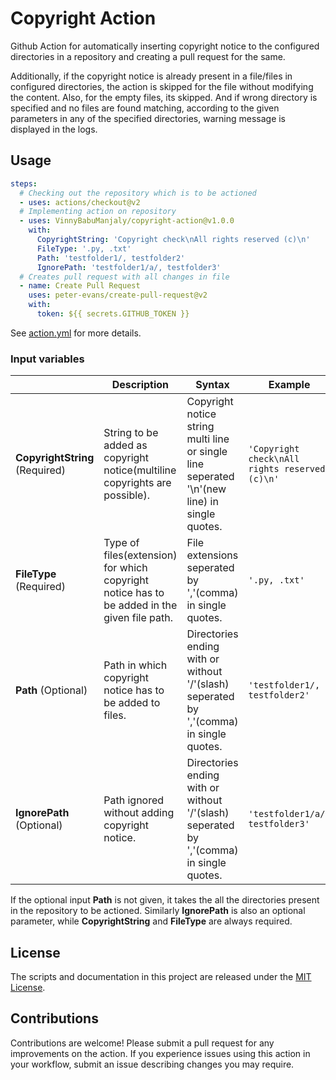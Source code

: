 # Copyright Action

Github Action for automatically inserting copyright notice to the configured directories in a repository and creating a pull request for the same.

Additionally, if the copyright notice is already present in a file/files in configured directories, the action is skipped for the file without modifying the content. Also, for the empty files, its skipped. And if wrong directory is specified and no files are found matching, according to the given parameters in any of the specified directories, warning message is displayed in the logs.

## Usage

```yaml
steps:
  # Checking out the repository which is to be actioned
  - uses: actions/checkout@v2
  # Implementing action on repository
  - uses: VinnyBabuManjaly/copyright-action@v1.0.0
    with:
      CopyrightString: 'Copyright check\nAll rights reserved (c)\n'
      FileType: '.py, .txt'
      Path: 'testfolder1/, testfolder2'
      IgnorePath: 'testfolder1/a/, testfolder3'
  # Creates pull request with all changes in file
  - name: Create Pull Request
    uses: peter-evans/create-pull-request@v2
    with:
      token: ${{ secrets.GITHUB_TOKEN }}
```
See [action.yml](action.yml) for more details.

### Input variables

|| Description | Syntax | Example |
|------|-------|-------|-------|
| **CopyrightString** (Required)| String to be added as copyright notice(multiline copyrights are possible). | Copyright notice string multi line or single line seperated '\n'(new line) in single quotes. | `'Copyright check\nAll rights reserved (c)\n'` |
| **FileType** (Required) | Type of files(extension) for which copyright notice has to be added in the given file path. | File extensions seperated by ','(comma) in single quotes. | `'.py, .txt'` |
| **Path** (Optional) | Path in which copyright notice has to be added to files. | Directories ending with or without '/'(slash) seperated by ','(comma) in single quotes. | `'testfolder1/, testfolder2'` |
| **IgnorePath** (Optional) | Path ignored without adding copyright notice. | Directories ending with or without '/'(slash) seperated by ','(comma) in single quotes. | `'testfolder1/a/, testfolder3'` |

If the optional input **Path** is not given, it takes the all the directories present in the repository to be actioned.
Similarly **IgnorePath** is also an optional parameter, while **CopyrightString** and **FileType** are always required.

## License

The scripts and documentation in this project are released under the [MIT License](LICENSE).

## Contributions

Contributions are welcome!
Please submit a pull request for any improvements on the action.
If you experience issues using this action in your workflow, submit an issue describing changes you may require.
